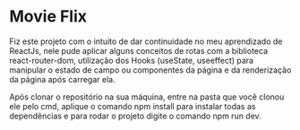 # Movie Flix

Fiz este projeto com o intuito de dar continuidade no meu aprendizado de ReactJs, nele pude aplicar alguns conceitos de rotas com a biblioteca react-router-dom, utilização dos Hooks (useState, useeffect) para manipular o estado de campo ou componentes da página e da renderização da página após carregar ela.

Após clonar o repositório na sua máquina, entre na pasta que você clonou ele pelo cmd, aplique o comando npm install para instalar todas as dependências e para rodar o projeto digite o comando npm run dev.
